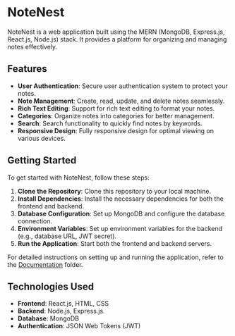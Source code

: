 # NoteNest

NoteNest is a web application built using the MERN (MongoDB, Express.js, React.js, Node.js) stack. It provides a platform for organizing and managing notes effectively.

## Features

- **User Authentication**: Secure user authentication system to protect your notes.
- **Note Management**: Create, read, update, and delete notes seamlessly.
- **Rich Text Editing**: Support for rich text editing to format your notes.
- **Categories**: Organize notes into categories for better management.
- **Search**: Search functionality to quickly find notes by keywords.
- **Responsive Design**: Fully responsive design for optimal viewing on various devices.

## Getting Started

To get started with NoteNest, follow these steps:

1. **Clone the Repository**: Clone this repository to your local machine.
2. **Install Dependencies**: Install the necessary dependencies for both the frontend and backend.
3. **Database Configuration**: Set up MongoDB and configure the database connection.
4. **Environment Variables**: Set up environment variables for the backend (e.g., database URL, JWT secret).
5. **Run the Application**: Start both the frontend and backend servers.

For detailed instructions on setting up and running the application, refer to the [Documentation](/docs) folder.

## Technologies Used

- **Frontend**: React.js, HTML, CSS
- **Backend**: Node.js, Express.js
- **Database**: MongoDB
- **Authentication**: JSON Web Tokens (JWT)
